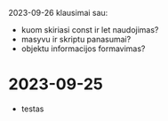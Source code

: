 2023-09-26
klausimai sau:
- kuom skiriasi const ir let naudojimas?
- masyvu ir skriptu panasumai?
- objektu informacijos formavimas?

# 2023-09-25
- testas
